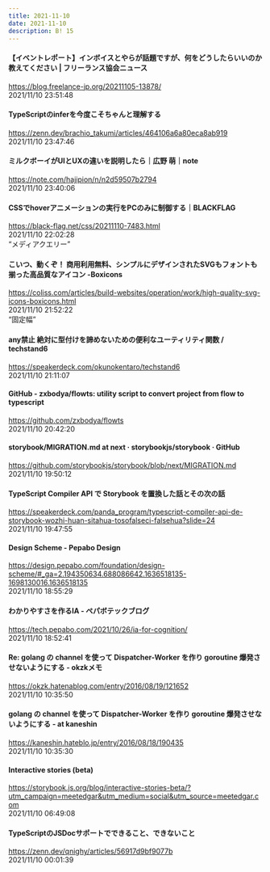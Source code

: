 ```yaml
---
title: 2021-11-10
date: 2021-11-10
description: B! 15
---
```


#### 【イベントレポート】インボイスとやらが話題ですが、何をどうしたらいいのか教えてください | フリーランス協会ニュース
https://blog.freelance-jp.org/20211105-13878/<br>
2021/11/10 23:51:48<br>


#### TypeScriptのinferを今度こそちゃんと理解する
https://zenn.dev/brachio_takumi/articles/464106a6a80eca8ab919<br>
2021/11/10 23:47:46<br>


#### ミルクボーイがUIとUXの違いを説明したら｜広野 萌｜note
https://note.com/hajipion/n/n2d59507b2794<br>
2021/11/10 23:40:06<br>


#### CSSでhoverアニメーションの実行をPCのみに制御する｜BLACKFLAG
https://black-flag.net/css/20211110-7483.html<br>
2021/11/10 22:02:28<br>
“メディアクエリー”


#### こいつ、動くぞ！ 商用利用無料、シンプルにデザインされたSVGもフォントも揃った高品質なアイコン -Boxicons
https://coliss.com/articles/build-websites/operation/work/high-quality-svg-icons-boxicons.html<br>
2021/11/10 21:52:22<br>
“固定幅”


#### any禁止 絶対に型付けを諦めないための便利なユーティリティ関数 / techstand6
https://speakerdeck.com/okunokentaro/techstand6<br>
2021/11/10 21:11:07<br>


#### GitHub - zxbodya/flowts: utility script to convert project from flow to typescript
https://github.com/zxbodya/flowts<br>
2021/11/10 20:42:20<br>


#### storybook/MIGRATION.md at next · storybookjs/storybook · GitHub
https://github.com/storybookjs/storybook/blob/next/MIGRATION.md<br>
2021/11/10 19:50:12<br>


#### TypeScript Compiler API で Storybook を置換した話とその次の話
https://speakerdeck.com/panda_program/typescript-compiler-api-de-storybook-wozhi-huan-sitahua-tosofalseci-falsehua?slide=24<br>
2021/11/10 19:47:55<br>


#### Design Scheme - Pepabo Design
https://design.pepabo.com/foundation/design-scheme/#_ga=2.194350634.688086642.1636518135-1698130016.1636518135<br>
2021/11/10 18:55:29<br>


#### わかりやすさを作るIA - ペパボテックブログ
https://tech.pepabo.com/2021/10/26/ia-for-cognition/<br>
2021/11/10 18:52:41<br>


#### Re: golang の channel を使って Dispatcher-Worker を作り goroutine 爆発させないようにする - okzkメモ
https://okzk.hatenablog.com/entry/2016/08/19/121652<br>
2021/11/10 10:35:50<br>


#### golang の channel を使って Dispatcher-Worker を作り goroutine 爆発させないようにする - at kaneshin
https://kaneshin.hateblo.jp/entry/2016/08/18/190435<br>
2021/11/10 10:35:30<br>


#### Interactive stories (beta)
https://storybook.js.org/blog/interactive-stories-beta/?utm_campaign=meetedgar&utm_medium=social&utm_source=meetedgar.com<br>
2021/11/10 06:49:08<br>


#### TypeScriptのJSDocサポートでできること、できないこと
https://zenn.dev/qnighy/articles/56917d9bf9077b<br>
2021/11/10 00:01:39<br>


